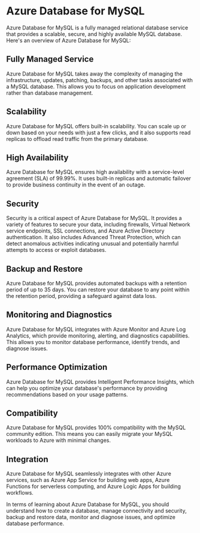 # Azure Database for MySQL

Azure Database for MySQL is a fully managed relational database service that provides a scalable, secure, and highly available MySQL database. Here's an overview of Azure Database for MySQL:

## Fully Managed Service
Azure Database for MySQL takes away the complexity of managing the infrastructure, updates, patching, backups, and other tasks associated with a MySQL database. This allows you to focus on application development rather than database management.

## Scalability
Azure Database for MySQL offers built-in scalability. You can scale up or down based on your needs with just a few clicks, and it also supports read replicas to offload read traffic from the primary database.

## High Availability
Azure Database for MySQL ensures high availability with a service-level agreement (SLA) of 99.99%. It uses built-in replicas and automatic failover to provide business continuity in the event of an outage.

## Security
Security is a critical aspect of Azure Database for MySQL. It provides a variety of features to secure your data, including firewalls, Virtual Network service endpoints, SSL connections, and Azure Active Directory authentication. It also includes Advanced Threat Protection, which can detect anomalous activities indicating unusual and potentially harmful attempts to access or exploit databases.

## Backup and Restore
Azure Database for MySQL provides automated backups with a retention period of up to 35 days. You can restore your database to any point within the retention period, providing a safeguard against data loss.

## Monitoring and Diagnostics
Azure Database for MySQL integrates with Azure Monitor and Azure Log Analytics, which provide monitoring, alerting, and diagnostics capabilities. This allows you to monitor database performance, identify trends, and diagnose issues.

## Performance Optimization
Azure Database for MySQL provides Intelligent Performance Insights, which can help you optimize your database's performance by providing recommendations based on your usage patterns.

## Compatibility
Azure Database for MySQL provides 100% compatibility with the MySQL community edition. This means you can easily migrate your MySQL workloads to Azure with minimal changes.

## Integration
Azure Database for MySQL seamlessly integrates with other Azure services, such as Azure App Service for building web apps, Azure Functions for serverless computing, and Azure Logic Apps for building workflows.

In terms of learning about Azure Database for MySQL, you should understand how to create a database, manage connectivity and security, backup and restore data, monitor and diagnose issues, and optimize database performance. 